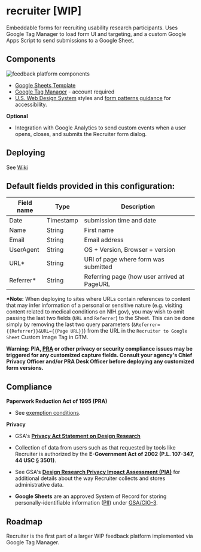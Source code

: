 # recruiter [WIP]
Embeddable forms for recruiting usability research participants. Uses Google Tag Manager to load form UI and targeting, and a custom Google Apps Script to send submissions to a Google Sheet.

## Components

![feedback platform components](https://gsa.github.io/recruiter/Feedback_Platform_Components.svg)


 - [Google Sheets Template](https://docs.google.com/a/gsa.gov/spreadsheets/d/1_de-8lkbxPAy0ovb_WH22EI03vX8ZnuZhhiXnXWvxpQ/copy)
 - [Google Tag Manager](https://tagmanager.google.com) - account required
 - [U.S. Web Design System](https://standards.usa.gov/) styles and [form patterns guidance](https://standards.usa.gov/components/form-templates/) for accessibility.

 **Optional**
 - Integration with Google Analytics to send custom events when a user opens, closes, and submits the Recruiter form dialog.


## Deploying
See [Wiki](https://github.com/GSA/recruiter/wiki/Deploying)

## Default fields provided in this configuration:

 | Field name | Type | Description |
 | ---------- | ---- | ----------- |
 | Date | Timestamp | submission time and date |
 | Name | String | First name |
 | Email | String | Email address |
 | UserAgent | String | OS + Version, Browser + version |
 | URL* | String | URI of page where form was submitted |
 | Referrer* | String | Referring page (how user arrived at PageURL |

**\*Note:** When deploying to sites where URLs contain references to content that may infer information of a personal or sensitive nature (e.g. visiting content related to medical conditions on NIH.gov), you may wish to omit passing the last two fields (`URL` and `Referrer`) to the Sheet. This can be done simply by removing the last two query parameters (`&Referrer={{Referrer}}&URL={{Page URL}}`) from the URL in the `Recruiter to Google Sheet` Custom Image Tag in GTM.

 **Warning: PIA, [PRA](https://www.usability.gov/how-to-and-tools/guidance/pra-overview.html) or other privacy or security compliance issues may be triggered for any customized capture fields. Consult your agency's Chief Privacy Officer and/or PRA Desk Officer before deploying any customized form versions.**
 
 ## Compliance
 
 **Paperwork Reduction Act of 1995 (PRA)** 
 - See [exemption conditions](https://obamawhitehouse.archives.gov/sites/default/files/omb/inforeg/pra_flexibilities_memo_7_22_16_finalI.pdf).
 
 **Privacy**

- GSA's **[Privacy Act Statement on Design Research](https://www.gsa.gov/reference/gsa-privacy-program/privacy-act-statement-for-design-research)**

- Collection of data from users such as that requested by tools like Recruiter is authorized by the **E-Government Act of 2002 (P.L. 107-347, 44 USC § 3501)**.

- See GSA's **[Design Research Privacy Impact Assessment (PIA)](https://www.gsa.gov/cdnstatic/design_research_pia_%28signed%29.pdf)** for additional details about the way Recruiter collects and stores administrative data.

 - **Google Sheets** are an approved System of Record for storing personally-identifiable information ([PII](https://www.gsa.gov/portal/content/104256)) under [GSA/CIO-3](https://www.federalregister.gov/documents/2014/08/12/2014-19071/privacy-act-of-1974-notice-of-an-updated-system-of-records).

## Roadmap
Recruiter is the first part of a larger WIP feedback platform implemented via Google Tag Manager.



